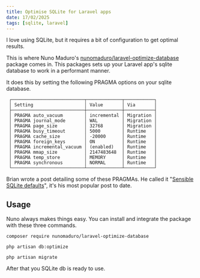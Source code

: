 ```yaml
---
title: Optimise SQLite for Laravel apps
date: 17/02/2025
tags: [sqlite, laravel]
---
```


I love using SQLite, but it requires a bit of configuration to get optimal results.

<!-- more -->

This is where Nuno Maduro's [nunomaduro/laravel-optimize-database](https://github.com/nunomaduro/laravel-optimize-database)
package comes in. This packages sets up your Laravel app's sqlite database to work in a performant manner.

It does this by setting the following PRAGMA options on your sqlite database.

```
 ┌───────────────────────────┬─────────────┬───────────┐
 │ Setting                   │ Value       │ Via       │
 ├───────────────────────────┼─────────────┼───────────┤
 │ PRAGMA auto_vacuum        │ incremental │ Migration │
 │ PRAGMA journal_mode       │ WAL         │ Migration │
 │ PRAGMA page_size          │ 32768       │ Migration │
 │ PRAGMA busy_timeout       │ 5000        │ Runtime   │
 │ PRAGMA cache_size         │ -20000      │ Runtime   │
 │ PRAGMA foreign_keys       │ ON          │ Runtime   │
 │ PRAGMA incremental_vacuum │ (enabled)   │ Runtime   │
 │ PRAGMA mmap_size          │ 2147483648  │ Runtime   │
 │ PRAGMA temp_store         │ MEMORY      │ Runtime   │
 │ PRAGMA synchronous        │ NORMAL      │ Runtime   │
 └───────────────────────────┴─────────────┴───────────┘
 ```

<magpie-trinket>Brian wrote a post detailing some of these PRAGMAs. He called it "[Sensible SQLite defaults](/sqlite-defaults)", it's his most popular post to date.</magpie-trinket>

## Usage

Nuno always makes things easy. You can install and integrate the package with these three commands.

```
composer require nunomaduro/laravel-optimize-database
```

```
php artisan db:optimize
```

```
php artisan migrate
```

After that you SQLite db is ready to use.
